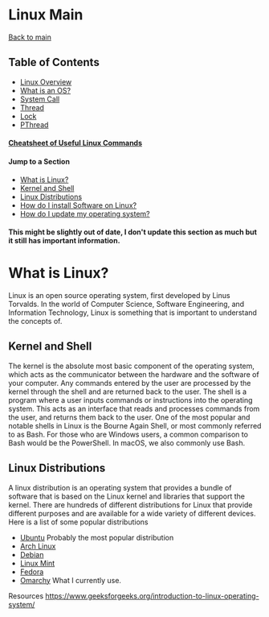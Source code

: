 # Linux Main
[Back to main](https://github.com/TreyBMorris/notes)
## Table of Contents
- [Linux Overview](./linux.md)
- [What is an OS?](./os-notes.md)
- [System Call](./syscall.md)
- [Thread](./thread.md)
- [Lock](./lock.md)
- [PThread](./pthread.md)

#### [Cheatsheet of Useful Linux Commands](/linux/linux-commands.md)

#### Jump to a Section
- [What is Linux?](#what-is-linux)
- [Kernel and Shell](#kernel-and-shell)
- [Linux Distributions](#linux-distributions)
- [How do I install Software on Linux?](#how-do-i-install-software-on-linux)
- [How do I update my operating system?](#how-do-i-update-my-operating-system)


#### This might be slightly out of date, I don't update this section as much but it still has important information.

# What is Linux?

Linux is an open source operating system, first developed by Linus Torvalds.
In the world of Computer Science, Software Engineering, and Information Technology, Linux is something that is important to understand the concepts of. 

## Kernel and Shell
The kernel is the absolute most basic component of the operating system, which acts as the communicator between the hardware and the software of your computer. Any commands entered by the user are processed by the kernel through the shell and are returned back to the user. The shell is a program where a user inputs commands or instructions into the operating system. This acts as an interface that reads and processes commands from the user, and returns them back to the user. One of the most popular and notable shells in Linux is the Bourne Again Shell, or most commonly referred to as Bash. For those who are Windows users, a common comparison to Bash would be the PowerShell. In macOS, we also commonly use Bash.


## Linux Distributions
A linux distribution is an operating system that provides a bundle of software that is based on the Linux kernel and libraries that support the kernel. There are hundreds of different distributions for Linux that provide different purposes and are available for a wide variety of different devices.
<br />
Here is a list of some popular distributions
- [Ubuntu](https://ubuntu.com/) Probably the most popular distribution
- [Arch Linux](https://archlinux.org/) 
- [Debian](https://www.debian.org/) 
- [Linux Mint](https://linuxmint.com/)
- [Fedora](https://fedoraproject.org/) 
- [Omarchy](https://omarchy.org/) What I currently use. 




Resources
https://www.geeksforgeeks.org/introduction-to-linux-operating-system/
